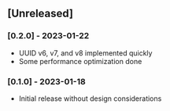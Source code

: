 ## [Unreleased]

### [0.2.0] - 2023-01-22

- UUID v6, v7, and v8 implemented quickly
- Some performance optimization done

### [0.1.0] - 2023-01-18

- Initial release without design considerations
